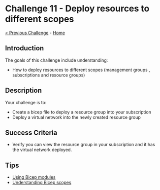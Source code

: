# Challenge 11 - Deploy resources to different scopes

[< Previous Challenge](./Bicep-Challenge-10.md) - [Home](../README.md)

## Introduction

The goals of this challenge include understanding:
- How to deploy resources to different scopes (management groups , subscriptions and resource groups)

## Description

Your challenge is to:

- Create a bicep file to deploy a resource group into your subscription
- Deploy a virtual network into the newly created resource group

## Success Criteria

- Verify you can view the resource group in your subscription and it has the virtual network deployed.

## Tips

- [Using Bicep modules](https://docs.microsoft.com/en-us/azure/azure-resource-manager/bicep/modules)
-  [Understanding Bicep scopes](https://docs.microsoft.com/en-us/azure/azure-resource-manager/bicep/deploy-to-subscription?tabs=azure-cli)
